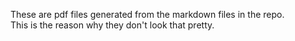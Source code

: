 These are pdf files generated from the markdown files in the repo.  
This is the reason why they don't look that pretty.